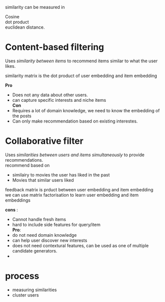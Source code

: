   
similarity can be measured in   
  
Cosine  
dot product  
euclidean distance.   
  
  
# Content-based filtering  
  
Uses _similarity between items_ to recommend items similar to what the user likes.  
  
similarity matrix is the dot product of user embedding and item embedding  
  
**Pro**  
- Does not any data about other users.   
- can capture specific interests and niche items   
**Con**  
- Requires a lot of domain knowledge, we need to know the embedding of the posts  
- Can only make recommendation based on existing interestes.  
  
# Collaborative filter  
  
Uses _similarities between users and items simultaneously_ to provide recommendations.  
recommend based on   
- similairy to movies the user has liked in the past  
- Movies that similar users liked  
  
feedback matrix is prduct between user embedding and item embedding  
we can use matrix factorisation to learn user embedding and item embeddings  
  
**cons** :   
- Cannot handle fresh items  
- hard to include side features for query/item  
**Pro**:  
- do not need domain knowledge  
- can help user discover new interests  
- does not need contextural features, can be used as one of multiple candidate generators.  
-   
  
# process  
- measuring similarities  
- cluster users